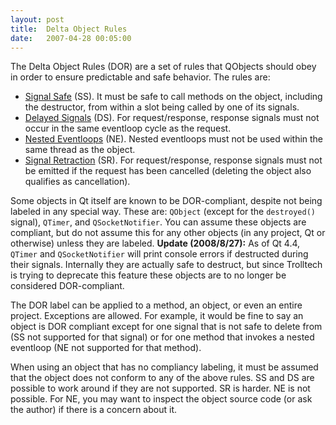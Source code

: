 ```yaml
---
layout: post
title:  Delta Object Rules
date:   2007-04-28 00:05:00
---
```

The Delta Object Rules (DOR) are a set of rules that QObjects should obey in order to ensure predictable and safe behavior. The rules are:

* [Signal Safe][signal-safety] (SS). It must be safe to call methods on the object, including the destructor, from within a slot being called by one of its signals.
* [Delayed Signals][delayed-signals] (DS). For request/response, response signals must not occur in the same eventloop cycle as the request.
* [Nested Eventloops][nested-eventloops] (NE). Nested eventloops must not be used within the same thread as the object.
* [Signal Retraction][signal-retraction] (SR). For request/response, response signals must not be emitted if the request has been cancelled (deleting the object also qualifies as cancellation).

<!--more-->

Some objects in Qt itself are known to be DOR-compliant, despite not being labeled in any special way. These are: `QObject` (except for the `destroyed()` signal), `QTimer`, and `QSocketNotifier`. You can assume these objects are compliant, but do not assume this for any other objects (in any project, Qt or otherwise) unless they are labeled. **Update (2008/8/27):** As of Qt 4.4, `QTimer` and `QSocketNotifier` will print console errors if destructed during their signals. Internally they are actually safe to destruct, but since Trolltech is trying to deprecate this feature these objects are to no longer be considered DOR-compliant.

The DOR label can be applied to a method, an object, or even an entire project. Exceptions are allowed. For example, it would be fine to say an object is DOR compliant except for one signal that is not safe to delete from (SS not supported for that signal) or for one method that invokes a nested eventloop (NE not supported for that method).

When using an object that has no compliancy labeling, it must be assumed that the object does not conform to any of the above rules. SS and DS are possible to work around if they are not supported. SR is harder. NE is not possible. For NE, you may want to inspect the object source code (or ask the author) if there is a concern about it.

[signal-safety]: /2008/02/04/signal-safety-revised/
[delayed-signals]: /2006/04/14/delayed-signals/
[nested-eventloops]: /2006/10/23/nested-eventloops/
[signal-retraction]: /2006/10/25/signal-retraction/
